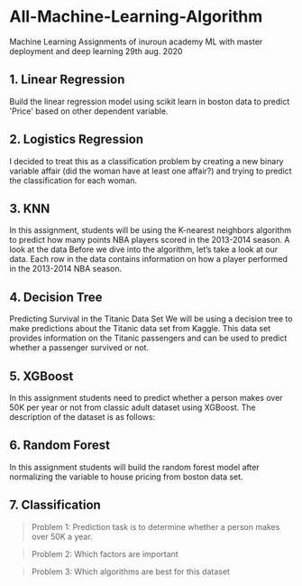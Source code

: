 # All-Machine-Learning-Algorithm
Machine Learning Assignments of inuroun academy ML with master deployment and deep learning 29th aug. 2020
## 1. Linear Regression

Build the linear regression model using scikit learn in boston data to predict
'Price' based on other dependent variable.
## 2. Logistics Regression

I decided to treat this as a classification problem by creating a new binary
variable affair (did the woman have at least one affair?) and trying to
predict the classification for each woman.
## 3. KNN

In this assignment, students will be using the K-nearest neighbors
algorithm to predict how many points NBA players scored in the 2013-2014
season.
A look at the data
Before we dive into the algorithm, let’s take a look at our data. Each row in
the data contains information on how a player performed in the 2013-2014
NBA season.
## 4. Decision Tree

Predicting Survival in the Titanic Data Set
We will be using a decision tree to make predictions about the Titanic data
set from Kaggle. This data set provides information on the Titanic
passengers and can be used to predict whether a passenger survived or
not.
## 5. XGBoost

In this assignment students need to predict whether a person makes over
50K per year or not from classic adult dataset using XGBoost. The
description of the dataset is as follows:
## 6. Random Forest

In this assignment students will build the random forest model after
normalizing the variable to house pricing from boston data set.
## 7. Classification
> Problem 1:
Prediction task is to determine whether a person makes over 50K a year.

> Problem 2:
Which factors are important

> Problem 3:
Which algorithms are best for this dataset
